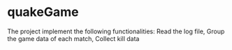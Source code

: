 # quakeGame
The project implement the following functionalities:  Read the log file, Group the game data of each match, Collect kill data
